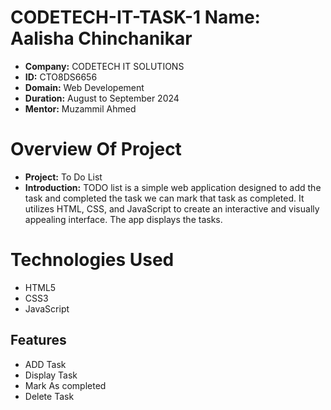 # CODETECH-IT-TASK-1 **Name:** Aalisha Chinchanikar
- **Company:** CODETECH IT SOLUTIONS
- **ID:** CTO8DS6656
- **Domain:** Web Developement
- **Duration:** August to September 2024
- **Mentor:** Muzammil Ahmed

# Overview Of Project
- **Project:** To Do List
- **Introduction:**
TODO list is a simple web application designed to add the task and completed the task we can mark that task as completed. It utilizes HTML, CSS, and JavaScript to create an interactive and visually appealing interface. The app displays the tasks.
# Technologies Used
- HTML5
- CSS3
- JavaScript
 
## Features
- ADD Task
- Display Task
- Mark As completed
- Delete Task

 

